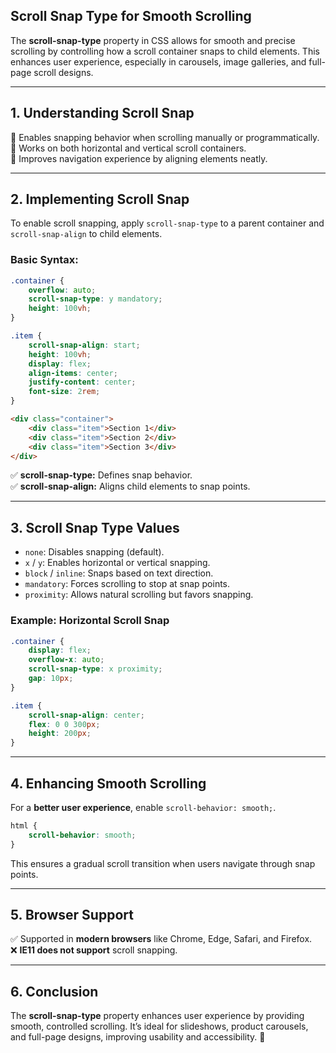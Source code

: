 ## **Scroll Snap Type for Smooth Scrolling**

The **scroll-snap-type** property in CSS allows for smooth and precise scrolling by controlling how a scroll container snaps to child elements. This enhances user experience, especially in carousels, image galleries, and full-page scroll designs.

---

## **1. Understanding Scroll Snap**
🔹 Enables snapping behavior when scrolling manually or programmatically.  
🔹 Works on both horizontal and vertical scroll containers.  
🔹 Improves navigation experience by aligning elements neatly.  

---

## **2. Implementing Scroll Snap**
To enable scroll snapping, apply `scroll-snap-type` to a parent container and `scroll-snap-align` to child elements.

### **Basic Syntax:**
```css
.container {
    overflow: auto;
    scroll-snap-type: y mandatory;
    height: 100vh;
}

.item {
    scroll-snap-align: start;
    height: 100vh;
    display: flex;
    align-items: center;
    justify-content: center;
    font-size: 2rem;
}
```

```html
<div class="container">
    <div class="item">Section 1</div>
    <div class="item">Section 2</div>
    <div class="item">Section 3</div>
</div>
```
✅ **scroll-snap-type:** Defines snap behavior.  
✅ **scroll-snap-align:** Aligns child elements to snap points.

---

## **3. Scroll Snap Type Values**
- `none`: Disables snapping (default).
- `x` / `y`: Enables horizontal or vertical snapping.
- `block` / `inline`: Snaps based on text direction.
- `mandatory`: Forces scrolling to stop at snap points.
- `proximity`: Allows natural scrolling but favors snapping.

### **Example: Horizontal Scroll Snap**
```css
.container {
    display: flex;
    overflow-x: auto;
    scroll-snap-type: x proximity;
    gap: 10px;
}

.item {
    scroll-snap-align: center;
    flex: 0 0 300px;
    height: 200px;
}
```

---

## **4. Enhancing Smooth Scrolling**
For a **better user experience**, enable `scroll-behavior: smooth;`.
```css
html {
    scroll-behavior: smooth;
}
```
This ensures a gradual scroll transition when users navigate through snap points.

---

## **5. Browser Support**
✅ Supported in **modern browsers** like Chrome, Edge, Safari, and Firefox.  
❌ **IE11 does not support** scroll snapping.

---

## **6. Conclusion**
The **scroll-snap-type** property enhances user experience by providing smooth, controlled scrolling. It’s ideal for slideshows, product carousels, and full-page designs, improving usability and accessibility. 🚀